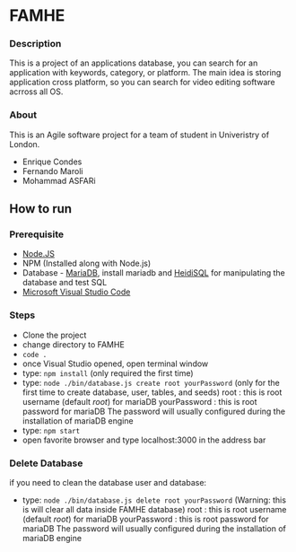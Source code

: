# FAMHE

### Description
This is a project of an applications database, you can search for an application with keywords, category, or platform.
The main idea is storing application cross platform, so you can search for video editing software acrross all OS.

### About
This is an Agile  software project for a team of student in Univeristry of London.

- Enrique Condes
- Fernando Maroli
- Mohammad ASFARi

## How to run

### Prerequisite
- [Node.JS](https://nodejs.org/en/download/ "npm Node.JS")
- NPM (Installed along with Node.js)
- Database - [MariaDB](https://mariadb.org/download/ "MariaDB"), install mariadb and [HeidiSQL](https://www.heidisql.com/download.php "HeidiSQL") for manipulating the database and test SQL
- [Microsoft Visual Studio Code](https://visualstudio.microsoft.com/downloads/ "Microsoft Visual Studio Code")

### Steps
- Clone the project
- change directory to FAMHE
- `code .`
- once Visual Studio opened, open terminal window
- type: `npm install` (only required the first time)
- type: `node ./bin/database.js create root yourPassword` (only for the first time to create database, user, tables, and seeds)
    root : this is root username (default _root_) for mariaDB
    yourPassword : this is root password for mariaDB
    The password will usually configured during the installation of mariaDB engine
- type: `npm start`
- open favorite browser and type localhost:3000 in the address bar

### Delete Database 
if you need to clean the database user and database:
- type: `node ./bin/database.js delete root yourPassword` (Warning: this is will clear all data inside FAMHE database)
    root : this is root username (default _root_) for mariaDB
    yourPassword : this is root password for mariaDB
    The password will usually configured during the installation of mariaDB engine
